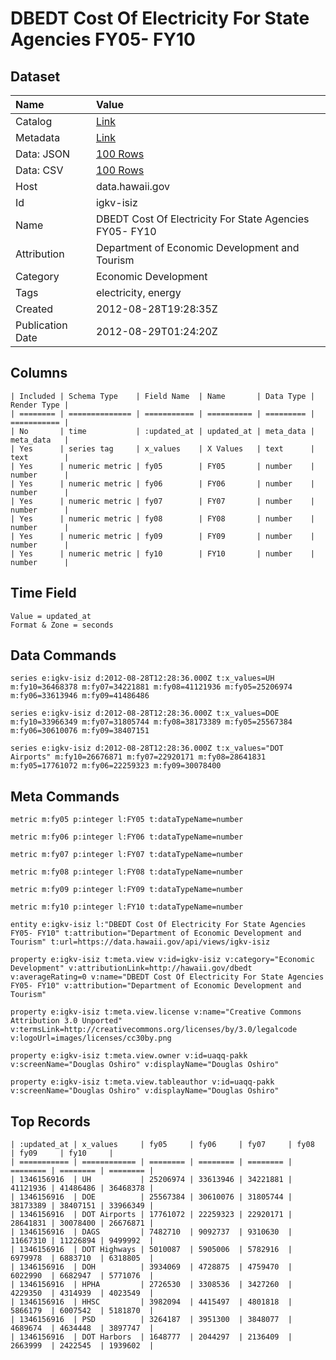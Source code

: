 # DBEDT Cost Of Electricity For State Agencies FY05- FY10

## Dataset

| Name | Value |
| :--- | :---- |
| Catalog | [Link](https://catalog.data.gov/dataset/dbedt-cost-of-electricity-for-state-agencies-fy05-fy10-b2d01) |
| Metadata | [Link](https://data.hawaii.gov/api/views/igkv-isiz) |
| Data: JSON | [100 Rows](https://data.hawaii.gov/api/views/igkv-isiz/rows.json?max_rows=100) |
| Data: CSV | [100 Rows](https://data.hawaii.gov/api/views/igkv-isiz/rows.csv?max_rows=100) |
| Host | data.hawaii.gov |
| Id | igkv-isiz |
| Name | DBEDT Cost Of Electricity For State Agencies FY05- FY10 |
| Attribution | Department of Economic Development and Tourism |
| Category | Economic Development |
| Tags | electricity, energy |
| Created | 2012-08-28T19:28:35Z |
| Publication Date | 2012-08-29T01:24:20Z |

## Columns

```ls
| Included | Schema Type    | Field Name  | Name       | Data Type | Render Type |
| ======== | ============== | =========== | ========== | ========= | =========== |
| No       | time           | :updated_at | updated_at | meta_data | meta_data   |
| Yes      | series tag     | x_values    | X Values   | text      | text        |
| Yes      | numeric metric | fy05        | FY05       | number    | number      |
| Yes      | numeric metric | fy06        | FY06       | number    | number      |
| Yes      | numeric metric | fy07        | FY07       | number    | number      |
| Yes      | numeric metric | fy08        | FY08       | number    | number      |
| Yes      | numeric metric | fy09        | FY09       | number    | number      |
| Yes      | numeric metric | fy10        | FY10       | number    | number      |
```

## Time Field

```ls
Value = updated_at
Format & Zone = seconds
```

## Data Commands

```ls
series e:igkv-isiz d:2012-08-28T12:28:36.000Z t:x_values=UH m:fy10=36468378 m:fy07=34221881 m:fy08=41121936 m:fy05=25206974 m:fy06=33613946 m:fy09=41486486

series e:igkv-isiz d:2012-08-28T12:28:36.000Z t:x_values=DOE m:fy10=33966349 m:fy07=31805744 m:fy08=38173389 m:fy05=25567384 m:fy06=30610076 m:fy09=38407151

series e:igkv-isiz d:2012-08-28T12:28:36.000Z t:x_values="DOT Airports" m:fy10=26676871 m:fy07=22920171 m:fy08=28641831 m:fy05=17761072 m:fy06=22259323 m:fy09=30078400
```

## Meta Commands

```ls
metric m:fy05 p:integer l:FY05 t:dataTypeName=number

metric m:fy06 p:integer l:FY06 t:dataTypeName=number

metric m:fy07 p:integer l:FY07 t:dataTypeName=number

metric m:fy08 p:integer l:FY08 t:dataTypeName=number

metric m:fy09 p:integer l:FY09 t:dataTypeName=number

metric m:fy10 p:integer l:FY10 t:dataTypeName=number

entity e:igkv-isiz l:"DBEDT Cost Of Electricity For State Agencies FY05- FY10" t:attribution="Department of Economic Development and Tourism" t:url=https://data.hawaii.gov/api/views/igkv-isiz

property e:igkv-isiz t:meta.view v:id=igkv-isiz v:category="Economic Development" v:attributionLink=http://hawaii.gov/dbedt v:averageRating=0 v:name="DBEDT Cost Of Electricity For State Agencies FY05- FY10" v:attribution="Department of Economic Development and Tourism"

property e:igkv-isiz t:meta.view.license v:name="Creative Commons Attribution 3.0 Unported" v:termsLink=http://creativecommons.org/licenses/by/3.0/legalcode v:logoUrl=images/licenses/cc30by.png

property e:igkv-isiz t:meta.view.owner v:id=uaqq-pakk v:screenName="Douglas Oshiro" v:displayName="Douglas Oshiro"

property e:igkv-isiz t:meta.view.tableauthor v:id=uaqq-pakk v:screenName="Douglas Oshiro" v:displayName="Douglas Oshiro"
```

## Top Records

```ls
| :updated_at | x_values     | fy05     | fy06     | fy07     | fy08     | fy09     | fy10     | 
| =========== | ============ | ======== | ======== | ======== | ======== | ======== | ======== | 
| 1346156916  | UH           | 25206974 | 33613946 | 34221881 | 41121936 | 41486486 | 36468378 | 
| 1346156916  | DOE          | 25567384 | 30610076 | 31805744 | 38173389 | 38407151 | 33966349 | 
| 1346156916  | DOT Airports | 17761072 | 22259323 | 22920171 | 28641831 | 30078400 | 26676871 | 
| 1346156916  | DAGS         | 7482710  | 9092737  | 9310630  | 11667310 | 11226894 | 9499992  | 
| 1346156916  | DOT Highways | 5010087  | 5905006  | 5782916  | 6979978  | 6883710  | 6318805  | 
| 1346156916  | DOH          | 3934069  | 4728875  | 4759470  | 6022990  | 6682947  | 5771076  | 
| 1346156916  | HPHA         | 2726530  | 3308536  | 3427260  | 4229350  | 4314939  | 4023549  | 
| 1346156916  | HHSC         | 3982094  | 4415497  | 4801818  | 5866179  | 6007542  | 5181870  | 
| 1346156916  | PSD          | 3264187  | 3951300  | 3848077  | 4689674  | 4634448  | 3897747  | 
| 1346156916  | DOT Harbors  | 1648777  | 2044297  | 2136409  | 2663999  | 2422545  | 1939602  | 
```